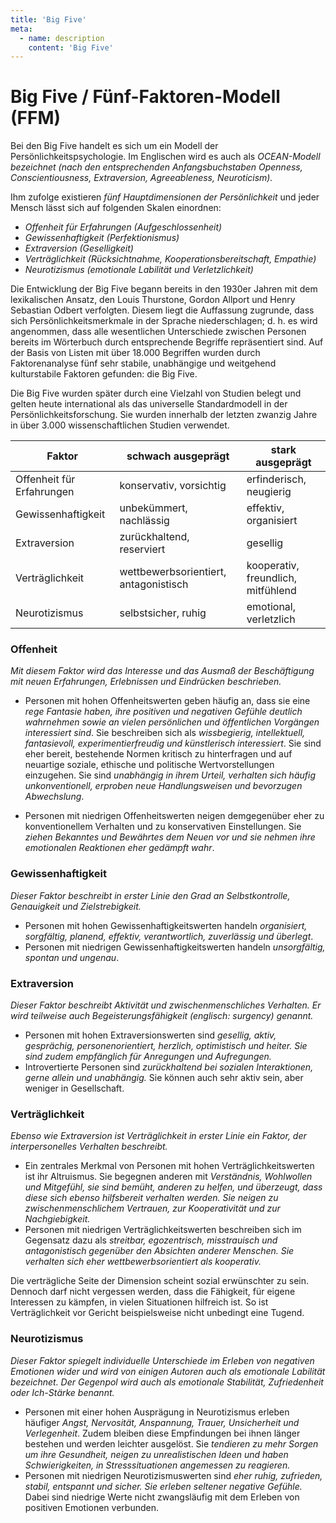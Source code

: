 ```yaml
---
title: 'Big Five'
meta:
  - name: description
    content: 'Big Five'
---
```


# Big Five / Fünf-Faktoren-Modell (FFM)

Bei den Big Five handelt es sich um ein Modell der Persönlichkeitspsychologie. Im Englischen wird es auch als *OCEAN-Modell bezeichnet (nach den entsprechenden Anfangsbuchstaben Openness, Conscientiousness, Extraversion, Agreeableness, Neuroticism).*

Ihm zufolge existieren *fünf Hauptdimensionen der Persönlichkeit* und jeder Mensch lässt sich auf folgenden Skalen einordnen:

- *Offenheit für Erfahrungen (Aufgeschlossenheit)*
- *Gewissenhaftigkeit (Perfektionismus)*
- *Extraversion (Geselligkeit)*
- *Verträglichkeit (Rücksichtnahme, Kooperationsbereitschaft, Empathie)*
- *Neurotizismus (emotionale Labilität und Verletzlichkeit)*

Die Entwicklung der Big Five begann bereits in den 1930er Jahren mit dem lexikalischen Ansatz, den Louis Thurstone, Gordon Allport und Henry Sebastian Odbert verfolgten. Diesem liegt die Auffassung zugrunde, dass sich Persönlichkeitsmerkmale in der Sprache niederschlagen; d. h. es wird angenommen, dass alle wesentlichen Unterschiede zwischen Personen bereits im Wörterbuch durch entsprechende Begriffe repräsentiert sind. Auf der Basis von Listen mit über 18.000 Begriffen wurden durch Faktorenanalyse fünf sehr stabile, unabhängige und weitgehend kulturstabile Faktoren gefunden: die Big Five.

Die Big Five wurden später durch eine Vielzahl von Studien belegt und gelten heute international als das universelle Standardmodell in der Persönlichkeitsforschung. Sie wurden innerhalb der letzten zwanzig Jahre in über 3.000 wissenschaftlichen Studien verwendet.

Faktor | schwach ausgeprägt | stark ausgeprägt
--- | --- | ---
Offenheit für Erfahrungen	| konservativ, vorsichtig |	erfinderisch, neugierig
Gewissenhaftigkeit | unbekümmert, nachlässig |	effektiv, organisiert
Extraversion |zurückhaltend, reserviert	| gesellig
Verträglichkeit	| wettbewerbsorientiert, antagonistisch	| kooperativ, freundlich, mitfühlend
Neurotizismus |	selbstsicher, ruhig	| emotional, verletzlich

### Offenheit

*Mit diesem Faktor wird das Interesse und das Ausmaß der Beschäftigung mit neuen Erfahrungen, Erlebnissen und Eindrücken beschrieben.*

- Personen mit hohen Offenheitswerten geben häufig an, dass sie eine *rege Fantasie haben, ihre positiven und negativen Gefühle deutlich wahrnehmen sowie an vielen persönlichen und öffentlichen Vorgängen interessiert sind*. Sie beschreiben sich als *wissbegierig, intellektuell, fantasievoll, experimentierfreudig und künstlerisch interessiert*. Sie sind eher bereit, bestehende Normen kritisch zu hinterfragen und auf neuartige soziale, ethische und politische Wertvorstellungen einzugehen. Sie sind *unabhängig in ihrem Urteil, verhalten sich häufig unkonventionell, erproben neue Handlungsweisen und bevorzugen Abwechslung*.

- Personen mit niedrigen Offenheitswerten neigen demgegenüber eher zu konventionellem Verhalten und zu konservativen Einstellungen. Sie *ziehen Bekanntes und Bewährtes dem Neuen vor und sie nehmen ihre emotionalen Reaktionen eher gedämpft wahr*.

### Gewissenhaftigkeit

*Dieser Faktor beschreibt in erster Linie den Grad an Selbstkontrolle, Genauigkeit und Zielstrebigkeit.*

- Personen mit hohen Gewissenhaftigkeitswerten handeln *organisiert, sorgfältig, planend, effektiv, verantwortlich, zuverlässig und überlegt*.
- Personen mit niedrigen Gewissenhaftigkeitswerten handeln *unsorgfältig, spontan und ungenau*.

### Extraversion

*Dieser Faktor beschreibt Aktivität und zwischenmenschliches Verhalten. Er wird teilweise auch Begeisterungsfähigkeit (englisch: surgency) genannt.*

- Personen mit hohen Extraversionswerten sind *gesellig, aktiv, gesprächig, personenorientiert, herzlich, optimistisch und heiter. Sie sind zudem empfänglich für Anregungen und Aufregungen.*
- Introvertierte Personen sind *zurückhaltend bei sozialen Interaktionen, gerne allein und unabhängig.* Sie können auch sehr aktiv sein, aber weniger in Gesellschaft.

### Verträglichkeit

*Ebenso wie Extraversion ist Verträglichkeit in erster Linie ein Faktor, der interpersonelles Verhalten beschreibt.*

- Ein zentrales Merkmal von Personen mit hohen Verträglichkeitswerten ist ihr Altruismus. Sie begegnen anderen mit *Verständnis, Wohlwollen und Mitgefühl, sie sind bemüht, anderen zu helfen, und überzeugt, dass diese sich ebenso hilfsbereit verhalten werden. Sie neigen zu zwischenmenschlichem Vertrauen, zur Kooperativität und zur Nachgiebigkeit.*
- Personen mit niedrigen Verträglichkeitswerten beschreiben sich im Gegensatz dazu als *streitbar, egozentrisch, misstrauisch und antagonistisch gegenüber den Absichten anderer Menschen. Sie verhalten sich eher wettbewerbsorientiert als kooperativ.*

Die verträgliche Seite der Dimension scheint sozial erwünschter zu sein. Dennoch darf nicht vergessen werden, dass die Fähigkeit, für eigene Interessen zu kämpfen, in vielen Situationen hilfreich ist. So ist Verträglichkeit vor Gericht beispielsweise nicht unbedingt eine Tugend.

### Neurotizismus

*Dieser Faktor spiegelt individuelle Unterschiede im Erleben von negativen Emotionen wider und wird von einigen Autoren auch als emotionale Labilität bezeichnet. Der Gegenpol wird auch als emotionale Stabilität, Zufriedenheit oder Ich-Stärke benannt.*

- Personen mit einer hohen Ausprägung in Neurotizismus erleben häufiger *Angst, Nervosität, Anspannung, Trauer, Unsicherheit und Verlegenheit*. Zudem bleiben diese Empfindungen bei ihnen länger bestehen und werden leichter ausgelöst. Sie *tendieren zu mehr Sorgen um ihre Gesundheit, neigen zu unrealistischen Ideen und haben Schwierigkeiten, in Stresssituationen angemessen zu reagieren.*
- Personen mit niedrigen Neurotizismuswerten sind *eher ruhig, zufrieden, stabil, entspannt und sicher. Sie erleben seltener negative Gefühle.* Dabei sind niedrige Werte nicht zwangsläufig mit dem Erleben von positiven Emotionen verbunden.